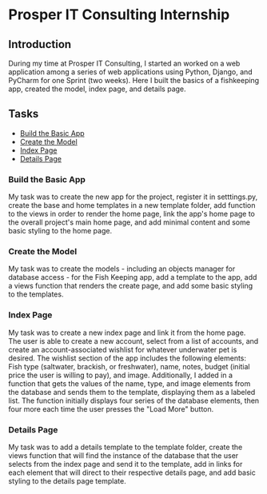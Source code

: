 # Prosper IT Consulting Internship

## Introduction

During my time at Prosper IT Consulting, I started an worked on a web application among a series of web applications using Python, Django, and PyCharm for one Sprint (two weeks). Here I built the basics of a fishkeeping app, created the model, index page, and details page. 

## Tasks

* [Build the Basic App](#build-the-basic-app)
* [Create the Model](#create-the-model)
* [Index Page](#index-page)
* [Details Page](#details-page)

### Build the Basic App

My task was to create the new app for the project, register it in setttings.py, create the base and home templates in a new template folder, add function to the views in order to render the home page, link the app's home page to the overall project's main home page, and add minimal content and some basic styling to the home page. 

### Create the Model

My task was to create the models - including an objects manager for database access - for the Fish Keeping app, add a template to the app, add a views function that renders the create page, and add some basic styling to the templates.

### Index Page

My task was to create a new index page and link it from the home page. The user is able to create a new account, select from a list of accounts, and create an account-associated wishlist for whatever underwater pet is desired. The wishlist section of the app includes the following elements: Fish type (saltwater, brackish, or freshwater), name, notes, budget (initial price the user is willing to pay), and image. Additionally, I added in a function that gets the values of the name, type, and image elements from the database and sends them to the template, displaying them as a labeled list. The function initially displays four series of the database elements, then four more each time the user presses the "Load More" button. 

### Details Page

My task was to add a details template to the template folder, create the views function that will find the instance of the database that the user selects from the index page and send it to the template, add in links for each element that will direct to their respective details page, and add basic styling to the details page template. 
